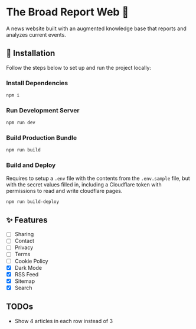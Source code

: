 # The Broad Report Web 📰

A news website built with an augmented knowledge base that reports and analyzes current events.

## 🚀 Installation

Follow the steps below to set up and run the project locally:

### Install Dependencies

```bash
npm i
```

### Run Development Server

```bash
npm run dev
```

### Build Production Bundle

```bash
npm run build
```

### Build and Deploy

Requires to setup a `.env` file with the contents from the `.env.sample` file, but with the secret values filled in, 
including a Cloudflare token with permissions to read and write cloudflare pages.

```bash
npm run build-deploy
```

## ✨ Features

- [ ] Sharing
- [ ] Contact
- [ ] Privacy
- [ ] Terms
- [ ] Cookie Policy
- [x] Dark Mode
- [x] RSS Feed
- [x] Sitemap
- [x] Search

## TODOs

- Show 4 articles in each row instead of 3

